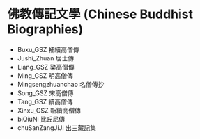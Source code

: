 # 佛教傳記文學 (Chinese Buddhist Biographies)

* Buxu_GSZ 補續高僧傳
* Jushi_Zhuan 居士傳
* Liang_GSZ 梁高僧傳
* Ming_GSZ 明高僧傳
* Mingsengzhuanchao 名僧傳抄
* Song_GSZ 宋高僧傳
* Tang_GSZ 續高僧傳
* Xinxu_GSZ 新續高僧傳
* biQiuNi 比丘尼傳
* chuSanZangJiJi 出三藏記集
